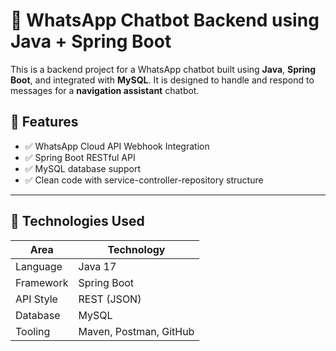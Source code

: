 # 🤖 WhatsApp Chatbot Backend using Java + Spring Boot

This is a backend project for a WhatsApp chatbot built using **Java**, **Spring Boot**, and integrated with **MySQL**. It is designed to handle and respond to messages for a **navigation assistant** chatbot.

## 📌 Features

- ✅ WhatsApp Cloud API Webhook Integration
- ✅ Spring Boot RESTful API
- ✅ MySQL database support
- ✅ Clean code with service-controller-repository structure

---

## 📂 Technologies Used

| Area         | Technology                  |
|--------------|-----------------------------|
| Language     | Java 17                     |
| Framework    | Spring Boot                 |
| API Style    | REST (JSON)                 |
| Database     | MySQL                       |
| Tooling      | Maven, Postman, GitHub      |



